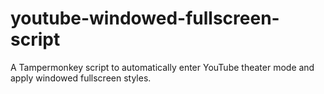 # youtube-windowed-fullscreen-script
 A Tampermonkey script to automatically enter YouTube theater mode and apply windowed fullscreen styles.
